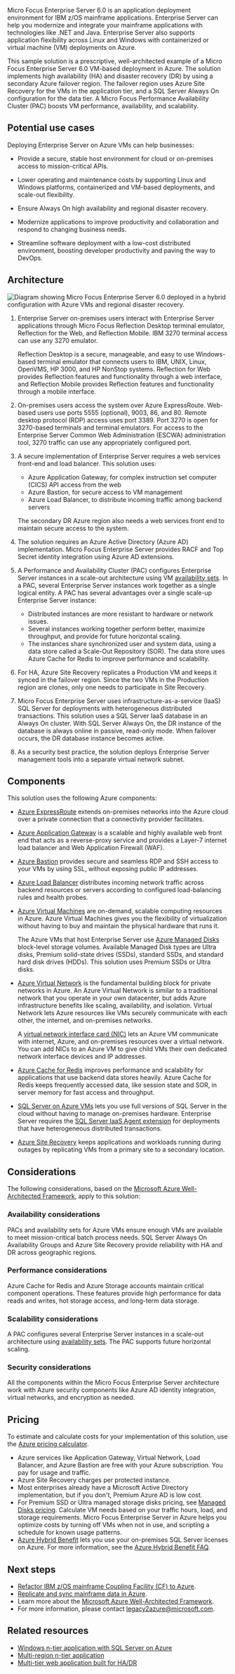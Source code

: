 Micro Focus Enterprise Server 6.0 is an application deployment environment for IBM z/OS mainframe applications. Enterprise Server can help you modernize and integrate your mainframe applications with technologies like .NET and Java. Enterprise Server also supports application flexibility across Linux and Windows with containerized or virtual machine (VM) deployments on Azure.

This sample solution is a prescriptive, well-architected example of a Micro Focus Enterprise Server 6.0 VM-based deployment in Azure. The solution implements high availability (HA) and disaster recovery (DR) by using a secondary Azure failover region. The failover region uses Azure Site Recovery for the VMs in the application tier, and a SQL Server Always On configuration for the data tier. A Micro Focus Performance Availability Cluster (PAC) boosts VM performance, availability, and scalability.

<!--For a similar scenario that uses Azure Kubernetes Service (AKS) for containerized applications, see []().-->

## Potential use cases

Deploying Enterprise Server on Azure VMs can help businesses:

- Provide a secure, stable host environment for cloud or on-premises access to mission-critical APIs.

- Lower operating and maintenance costs by supporting Linux and Windows platforms, containerized and VM-based deployments, and scale-out flexibility.

- Ensure Always On high availability and regional disaster recovery.

- Modernize applications to improve productivity and collaboration and respond to changing business needs.

- Streamline software deployment with a low-cost distributed environment, boosting developer productivity and paving the way to DevOps.

## Architecture

![Diagram showing Micro Focus Enterprise Server 6.0 deployed in a hybrid configuration with Azure VMs and regional disaster recovery.](media/micro-focus-enterprise-server.png)

1. Enterprise Server on-premises users interact with Enterprise Server applications through Micro Focus Reflection Desktop terminal emulator, Reflection for the Web, and Reflection Mobile. IBM 3270 terminal access can use any 3270 emulator.
   
   Reflection Desktop is a secure, manageable, and easy to use Windows-based terminal emulator that connects users to IBM, UNIX, Linux, OpenVMS, HP 3000, and HP NonStop systems. Reflection for Web provides Reflection features and functionality through a web interface, and Reflection Mobile provides Reflection features and functionality through a mobile interface.
   
1. On-premises users access the system over Azure ExpressRoute. Web-based users use ports 5555 (optional), 9003, 86, and 80. Remote desktop protocol (RDP) access uses port 3389. Port 3270 is open for 3270-based terminals and terminal emulators. For access to the Enterprise Server Common Web Administration (ESCWA) administration tool, 3270 traffic can use any appropriately configured port.
   
1. A secure implementation of Enterprise Server requires a web services front-end and load balancer. This solution uses:
   
   - Azure Application Gateway, for complex instruction set computer (CICS) API access from the web
   - Azure Bastion, for secure access to VM management
   - Azure Load Balancer, to distribute incoming traffic among backend servers
   
   The secondary DR Azure region also needs a web services front end to maintain secure access to the system.
   
1. The solution requires an Azure Active Directory (Azure AD) implementation. Micro Focus Enterprise Server provides RACF and Top Secret identity integration using Azure AD extensions.
   
1. A Performance and Availability Cluster (PAC) configures Enterprise Server instances in a scale-out architecture using VM [availability sets](/azure/virtual-machines/availability#availability-sets). In a PAC, several Enterprise Server instances work together as a single logical entity. A PAC has several advantages over a single scale-up Enterprise Server instance:
   
   - Distributed instances are more resistant to hardware or network issues.
   - Several instances working together perform better, maximize throughput, and provide for future horizontal scaling.
   - The instances share synchronized user and system data, using a data store called a Scale-Out Repository (SOR). The data store uses Azure Cache for Redis to improve performance and scalability.
   
1. For HA, Azure Site Recovery replicates a Production VM and keeps it synced in the failover region. Since the two VMs in the Production region are clones, only one needs to participate in Site Recovery.
   
1. Micro Focus Enterprise Server uses infrastructure-as-a-service (IaaS) SQL Server for deployments with heterogeneous distributed transactions. This solution uses a SQL Server IaaS database in an Always On cluster. With SQL Server Always On, the DR instance of the database is always online in passive, read-only mode. When failover occurs, the DR database instance becomes active.
   
1. As a security best practice, the solution deploys Enterprise Server management tools into a separate virtual network subnet.

## Components

This solution uses the following Azure components:

- [Azure ExpressRoute](/azure/expressroute/expressroute-introduction) extends on-premises networks into the Azure cloud over a private connection that a connectivity provider facilitates.

- [Azure Application Gateway](https://azure.microsoft.com/services/application-gateway/) is a scalable and highly available web front end that acts as a reverse-proxy service and provides a Layer-7 internet load balancer and Web Application Firewall (WAF).

- [Azure Bastion](https://azure.microsoft.com/services/azure-bastion/) provides secure and seamless RDP and SSH access to your VMs by using SSL, without exposing public IP addresses.

- [Azure Load Balancer](/azure/load-balancer/load-balancer-overview) distributes incoming network traffic across backend resources or servers according to configured load-balancing rules and health probes.

- [Azure Virtual Machines](https://azure.microsoft.com/services/virtual-machines/) are on-demand, scalable computing resources in Azure. Azure Virtual Machines gives you the flexibility of virtualization without having to buy and maintain the physical hardware that runs it.
  
  The Azure VMs that host Enterprise Server use [Azure Managed Disks](/azure/virtual-machines/windows/managed-disks-overview) block-level storage volumes. Available Managed Disk types are Ultra disks, Premium solid-state drives (SSDs), standard SSDs, and standard hard disk drives (HDDs). This solution uses Premium SSDs or Ultra disks.

- [Azure Virtual Network](/azure/virtual-network/virtual-networks-overview) is the fundamental building block for private networks in Azure. An Azure Virtual Network is similar to a traditional network that you operate in your own datacenter, but adds Azure infrastructure benefits like scaling, availability, and isolation. Virtual Network lets Azure resources like VMs securely communicate with each other, the internet, and on-premises networks.
  
  A [virtual network interface card (NIC)](/azure/virtual-network/virtual-network-network-interface) lets an Azure VM communicate with internet, Azure, and on-premises resources over a virtual network. You can add NICs to an Azure VM to give child VMs their own dedicated network interface devices and IP addresses.

- [Azure Cache for Redis](/azure/azure-cache-for-redis/cache-overview) improves performance and scalability for applications that use backend data stores heavily. Azure Cache for Redis keeps frequently accessed data, like session state and SOR, in server memory for fast access and throughput.

- [SQL Server on Azure VMs](/azure/azure-sql/virtual-machines/windows/sql-server-on-azure-vm-iaas-what-is-overview) lets you use full versions of SQL Server in the cloud without having to manage on-premises hardware. Enterprise Server requires the [SQL Server IaaS Agent extension](/azure/azure-sql/virtual-machines/windows/sql-server-iaas-agent-extension-automate-management) for deployments that have heterogeneous distributed transactions.

- [Azure Site Recovery](/azure/site-recovery/site-recovery-overview) keeps applications and workloads running during outages by replicating VMs from a primary site to a secondary location.

## Considerations

The following considerations, based on the [Microsoft Azure Well-Architected Framework](/azure/architecture/framework/), apply to this solution:

### Availability considerations

PACs and availability sets for Azure VMs ensure enough VMs are available to meet mission-critical batch process needs. SQL Server Always On Availability Groups and Azure Site Recovery provide reliability with HA and DR across geographic regions.

### Performance considerations

Azure Cache for Redis and Azure Storage accounts maintain critical component operations. These features provide high performance for data reads and writes, hot storage access, and long-term data storage.

### Scalability considerations

A PAC configures several Enterprise Server instances in a scale-out architecture using [availability sets](/azure/virtual-machines/availability#availability-sets). The PAC supports future horizontal scaling.

### Security considerations

All the components within the Micro Focus Enterprise Server architecture work with Azure security components like Azure AD identity integration, virtual networks, and encryption as needed.

## Pricing

To estimate and calculate costs for your implementation of this solution, use the [Azure pricing calculator](https://azure.microsoft.com/pricing/calculator/).

- Azure services like Application Gateway, Virtual Network, Load Balancer, and Azure Bastion are free with your Azure subscription. You pay for usage and traffic.
- Azure Site Recovery charges per protected instance.
- Most enterprises already have a Microsoft Active Directory implementation, but if you don't, Premium Azure AD is low cost.
- For Premium SSD or Ultra managed storage disks pricing, see [Managed Disks pricing](https://azure.microsoft.com/pricing/details/managed-disks/). Calculate VM needs based on your traffic hours, load, and storage requirements. Micro Focus Enterprise Server in Azure helps you optimize costs by turning off VMs when not in use, and scripting a schedule for known usage patterns.
- [Azure Hybrid Benefit](https://azure.microsoft.com/pricing/hybrid-benefit/) lets you use your on-premises SQL Server licenses on Azure. For more information, see the [Azure Hybrid Benefit FAQ](https://azure.microsoft.com/pricing/hybrid-benefit/faq).

## Next steps

- [Refactor IBM z/OS mainframe Coupling Facility (CF) to Azure](/azure/architecture/reference-architectures/zos/refactor-zos-coupling-facility).
- [Replicate and sync mainframe data in Azure](/azure/architecture/reference-architectures/migration/sync-mainframe-data-with-azure).
- Learn more about the [Microsoft Azure Well-Architected Framework](/azure/architecture/framework/).
- For more information, please contact <legacy2azure@microsoft.com>.

## Related resources

- [Windows n-tier application with SQL Server on Azure](/azure/architecture/reference-architectures/n-tier/n-tier-sql-server)
- [Multi-region n-tier application](/azure/architecture/reference-architectures/n-tier/multi-region-sql-server)
- [Multi-tier web application built for HA/DR](/azure/architecture/example-scenario/infrastructure/multi-tier-app-disaster-recovery)

